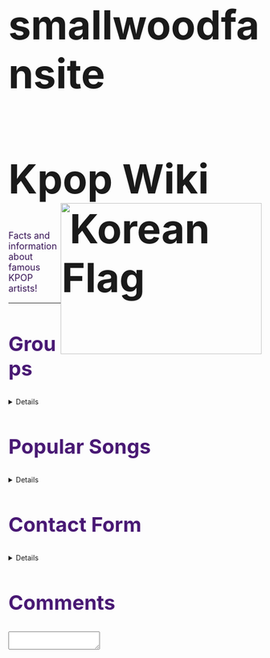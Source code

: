 # smallwoodfansite
<!DOCTYPE html>
<html>
	<head>
	<title> Kpop Wiki </title>
	<style>
	 <link rel="stylesheet"
          href=https://fonts.googleapis.com/css?family=Rancho&effect=shadow-multiple>
	body {
		background-color: white;
		color:#240d3a ;
		
	}
	h1{font-size: 80px;
		margin-left: inherit;

	}
	h2{font-size: 40px;
		color:#491974 ;
		margin-left: inherit;
	}
	h3 {font-size: 30px;
		color:#883eb4;
		margin-left: inherit;

	}
	p {font-size: 18px;
		color:#371456 ;
		margin-left: inherit;

	}
	img{ margin-left: inherit;
	 }
</style>
		</head>
	<h1>Kpop Wiki <img src="https://upload.wikimedia.org/wikipedia/commons/0/0f/Flag_of_South_Korea.png" align= right width="400" height="300" alt="Korean Flag"></h1> 
	<p>Facts and information about famous KPOP artists!</p>
	<hr/>
	<h2> Groups </h2>
	<details>
	<h3>Tomorrow x Together</h3>
		<p>Boy group Tomorrow x Together, also known as TXT, consists of 5 members who are deemed as Kpop's 4th generation "It Boys".</p>
		<img src="https://c.tenor.com/es0-yZhKjeQAAAAd/txt.gif" width="490" height="400" alt="TomorrowxTogether">
	<h4>Members</h4>
	<details>
	<ul>
		<img src="https://assets.teenvogue.com/photos/5f15aa14493c0130c7d9bc85/2:3/w_2666,h_3999,c_limit/tout.jpg" width="145" height="180" align= center alt="Soobin"><li>Soobin </li> 
		
		<img src="https://i.pinimg.com/originals/8c/4e/58/8c4e5882d67b86ca05dd08e642360b1e.jpg" width="145" height="180" align= center alt="Yeonjun"><li>Yeonjun</li>
		
		<img src="https://i.pinimg.com/736x/d4/22/8b/d4228bdff6af04353f07df23bd0a71fd.jpg" width="145" height="180" align= center alt="Beomgyu"><li>Beomgyu</li>
		
		<img src="https://pbs.twimg.com/media/Enp-1MXXMAEw0Nv.jpg" width="145" height="170" align= center alt="Taehyun"><li>Taehyun</li>
		
		 <img src="http://pm1.narvii.com/7284/0090c40c68d962150b565d16ad66320ebb2d62e5r1-683-1024v2_uhq.jpg" width="145" height="180" align= center alt="Huening Kai"><li>Huening Kai</li> 
	</ul>	
</details>
	<h4>History</h4>
	<details>
		<p> Back in 2017 Big Hit Enterntainment, announced plans to debut a second boygroup, following BTS, for the first time in 6 years. The company held both global and domestic auditions in search of potential members. By late 2018 the groups lineup was finalized and the company announced plans to debut early the next year. Leading up to their debut release, Big Hit released introductory videos for each member that showcased each members personality while keeping all but their names a secret. On January 10, 20th their debut song "Crown" was released. TXT has been known to capture the general publics hearts due to their addictive music and relatable personalities. Due to the groups domination of music charts and social media, primarily TikTok and Twitter, they've become known as the 4th generations "It boys".</p>
	</details>
	<h4>Discography</h4>
	<details>
		<ul>
		<li>The Dream Chapter: Star</li>
		<li>The Dream Chapter: Magic</li>
		<li>The Dream Chapter: Eternity</li>
		<li>Minisode 1: Blue Hour</li>
		<li>The Chaos Chapter: Freeze</li> 
		<li>The Chaos Chapter: Fight or Escape
	</ul>	
</details>
	<h4>Awards & Achievements</h4>
	<details>
	<ul>
		<li>Asia Artist Awards: Rookie of the Year (2019)</li>
		<li>Brand of the Year Awards: Male Rookie Idol of the Year (2019)</li>
		<li>BreakTudo Awards: Best International Debut Music Video (2019)</li>
		<li>Genie Music Awards: Best New Male Artist (2019)</li>
		<li>Melon Music Awards: Rookie of the Year (2019)</li> 
		<li>Mnet Asian Music Awards: Best New Male Artist (2019)</li>
		<li>Mnet Asian Music Awards: Worldwide Fans' Choice Top 10 (2019)</li>
		<li>Soribada Best K-Music Awards: Rookie Award (2019)</li>
		<li>The Fact Music Awards: Next Leader Award (2019)</li>
		<li>V Live Awards: Global Rookie Top 5 (2019)</li>
		<li>Gaon Chart Music Awards: New Artist of the Year- Album (2020)</li>
		<li>Golden Disc Awards: Rookie Artist of the Year (2020)</li>
		<li>Mnet Asian Music Awards: Worldwide Fans' Choice Top 10 (2020)</li>
		<li>Mnet Asian Music Awards: Favorite Dance Performance- Group (2020)</li>
		<li>Seoul Music Awards: New Artist Award (2020)</li>
		<li>Soribada Best K-Music Awards: New K-Wave Artist Award (2020)</li>
		<li>The Fact Music Awards: Best Performer (2020)</li>
		<li>Brand of the Year Awards: Rising Star Male Idol (2021)</li>
		<li>Golden Disc Awards: Album Bonsang (2021)</li>
		<li>Japan Gold Disc AwardL New Artist of the Year (Asia)(2021)</li>
		<li>Japan Gold Disc Award: Best 3 New Artist (Asia)(2021)</li>
		<li>Seoul Music Awards: Main Award (Bonsang)(2021)</li> 
		<li>The Fact Music Awards: Artist of the Year (Bonsang)(2021)</li>
	</ul>	
</details>
	<hr/>
	<h3>ITZY</h3>
	<p>ITZY, known for their powerful performances, is a 5 member girlgroup that debuted in 2019 from top company JYP </p>
		<img src="https://thumbs.gfycat.com/DelightfulSoggyFishingcat-size_restricted.gif" width="490" height="400" alt="ITZY">
	<h4>Members</h4>
	<details>
	<ul>
		<img src="https://static.wikia.nocookie.net/itzy/images/f/fc/ITZY_IT%27z_ICY_Yeji_Promotional_Picture_%281%29.jpg/revision/latest/scale-to-width-down/250?cb=20190731232251" width="145" height="180" align= center alt="Yeji"><li>Yeji</li> 
		
		<img src="https://data.whicdn.com/images/332795393/original.jpg" width="145" height="180" align= center alt="Lia"><li>Lia</li>
		
		<img src="https://i.pinimg.com/originals/81/d6/f8/81d6f8d15e7dab9ed67b714faf6d1a72.jpg" width="145" height="180" align= center alt="Ryujin"><li>Ryujin</li>
		
		<img src="https://pm1.narvii.com/7257/a1d3f6b059cfda22e1cf1d5c2ecd28f8bcabdccar1-1080-1349v2_hq.jpg" width="145" height="170" align= center alt="Chaeryeong"><li>Chaeryeong</li>
		
		 <img src="https://static.wikia.nocookie.net/itzy/images/2/2d/ITZY_IT%27z_ICY_Yuna_Promotional_Picture_%281%29.jpg/revision/latest/scale-to-width-down/250?cb=20190731233254" width="145" height="180" align= center alt="Yuna"><li>Yuna</li> 
	</ul>	
</details>
		<h4>History</h4>
		<details>
		<p>ITZY was formed as late as 2018 by one of South Korea's big 3 entertainment companies, JYP. The members made appearances on a variety of shows and content prior to debut including, JYP's survival program 'Sixteen', YG Entertainment's 'Mixnine', and SBS's 'The Fan'. These short appearances garnered a lot of predebut fans and attention for the group. ITZY made a debut on February 12, 2019 with their title song "Dalla Dalla". Since their "Dalla Dalla" release, the group has becoming increasingly famous for their unique yet difficult choreography. With each song being a hit, ITZY has been recognized as one of the leading girl groups of 4th generation KPOP. </p>
	</details>
	<h4>Discography</h4>
	<details>
	<ul>
		<li>It'z Different</li>
		<li>It'z Icy</li>
		<li>It'z ME</li>
		<li>Not Shy</li>
		<li>Guess Who</li> 
		<li>What'z Itzy</li>
	</ul>	
</details>
	<h4>Awards & Achievements</h4>
	<details>
	<ul>
		<li>Asia Artist Awards: Rookie of the Year (2019)</li>
		<li>Brand of the Year Awards: Female Rookie Idol of the Year (2019)</li>
		<li>Dong-A.com's Pick: Idol Expected to Grow Well (2019)</li>
		<li>Gaon Chart Music Awards: New Artist of the Year- Digital (2019)</li>
		<li>Genie Music Awards: The Female New Artist (2019)</li>
		<li>Korea First Brand Awards: New Female Artist (2019)</li>
		<li>Melon Music Awards: Best New Artist- Female(2019)</li> 
		<li>Mnet Asian Music Awards: Best New Female Artist (2019)</li>
		<li>Soribada Best K-Music Awards: Rookie Award (2019)</li>
		<li>The Fact Music Awards: Next Leader Award (2019)</li>
		<li>V Live Awards: Global Rookie Top 5 (2019)</li>
		<li>Asia Artist Awards: Hot Issue Award (2020)</li>
		<li>Asia Artist Awards: Choice Award (2020)</li>
		<li>Gaon Chart Music Awards: World K-Pop Rookie (2020)</li>
		<li>Golden Disc Awards: Digital Bonsang (2020)</li>
		<li>Golden Disc Awards: Rookie Artist of the Year (2020)</li>
		<li>Seoul Music Awards: New Artist Award (2020)</li>
		<li>Soribada Best K-Music Awards: New K-Wave Artist Award (2020)</li>
		<li>The Fact Music Awards: Artist of the Year (Bonsang)(2021)</li>
		<li>Golden Disc Awards: Digital Bonsang (2021)</li>
		<li>Seoul Music Awards: Discovery of the Year (2021)</li>
	</ul>
</details>
	<hr/>
	<h3>BTS</h3>
	<p> The world's most famous boygroup Bangtan Sonyeondan, better known as BTS, consists of 7 members. </p>
		<img src="https://c.tenor.com/5lSouLlhNNsAAAAC/bts-life-goes-on-bts.gif" width="490" height="400" alt="BTS">
	<h4>Members</h4>
	<details>
		<ul>
		<img src="https://pbs.twimg.com/media/E6esV-qVgAQd5_z.jpg" width="145" height="180" align= center alt="RM"><li>RM</li> 
		
		<img src="http://images6.fanpop.com/image/photos/44000000/BTS-Permission-To-Dance-Photo-Sketch-bts-44012496-599-900.jpg" width="145" height="180" align= center alt="Jin"><li>Jin</li>
		
		<img src="https://pbs.twimg.com/media/E6exnegVkAc03md.jpg" width="145" height="180" align= center alt="Suga"><li>Suga</li>
		
		<img src="https://pbs.twimg.com/media/E6e0DIUVEAELAsV.jpg:large" width="145" height="170" align= center alt="J-Hope"><li>J-Hope</li>
		
		<img src="https://kenyabtsarmy.files.wordpress.com/2021/08/7929edc1c3dda2313c070bddf1ebd517.jpg?w=575" width="145" height="180" align= center alt="Jimin"><li>Jimin</li> 

		<img src="https://pbs.twimg.com/media/E6e4awGVoAIMNpC.jpg" width="145" height="170" align= center alt="V"><li>V</li>
		
		<img src="https://pbs.twimg.com/media/E6e8KHeXMAI-058.jpg:large" width="145" height="180" align= center alt="Jungkook"><li>Jungkook</li> 
	</ul>	
</details>
	<h4>History</h4>
	<details>
		<p> Bangtan Sonyeondan, better known as BTS, is currently the world's most successful boygroup. The group was founded by Big Hit Entertainment's founder, Bang Shihyuk. When the group first debuted in 2013 with their title song "No More Dreams" they received heavy criticism and negative feedback from the general public. While they were deemed unsuccessful in South Korea the group had grown a large international fanbase, primarly in the United States. In 2016 BTS released their hit song "Blood Sweat & Tears" which broke numerous records bringing more attention to the group. Since then the group has been on a continous rise in fame and popularity landing them their spot as South Korea's cultural leaders. As the group continues to release music and content their popularity increases and a new standard for not only boygroups but Korean artist, is set.
		</p>
	</details>
	<h4>Discography</h4>
	<details>
	<ul>
		<li>2 Cool 4 Skool</li>
		<li>O!RUL8,2?</li>
		<li>Skool Luv Affair</li>
		<li>Dark&Wild</li>
		<li>The Most Beautiful Moment in Life pt.1</li> 
		<li>The Most Beautiful Moment in Life pt.2</li>
		<li>The Most Beautiful Moment in Life: Young Forever</li>
		<li>Wings</li>
		<li>You Never Walk Alone</li>
		<li>Love Yourself: Her</li>
		<li>Love Yourself: Tear</li>
		<li>Love Yourself: Answer</li>
		<li>Map of the Soul: Persona</li>
		<li>Map of the Soul: 7</li>
		<li>Dynamite</li>
		<li>BE</li>
		<li>Butter</li>
	</ul>	
</details>
	<h4>Notable Awards & Achievements</h4>
	<details>
	<p> BTS has a long list of awards and achivements over the course of their career. A few of their most notable achivements are:</p>
	<ul>
		<li>Korean Government: Order of Cultural Merit (2018</li>
		<li>Seoul and Korea Local Industrial Culture Association: Sejong Best Korean Award</li>
		<li>2020 The Inspire Awards: UNICEF Inspire Award (Love Myself Campaign)</li>
		<li>2021 Billboard Music Awards: Top Selling Song- Dynamite</li>
		<li>47th Korean Broadcasting Awards: Artist Award</li>
		<li>The Korea Society 2020 Gala: Van Fleet Award</li> 
		<li>Korean American Community Foundation Gala 2020: Trainblazer Award</li>
	</ul>
</details>
</div>
</details>
<h2> Popular Songs </h2>
<details>
<iframe src="https://open.spotify.com/embed/track/1XyzcGhmO7iUamSS94XfqY" width="100%" height="380" frameBorder="0" allowfullscreen="" allow="autoplay; clipboard-write; encrypted-media; fullscreen; picture-in-picture"></iframe>
<<<<<<< HEAD
<br>
<iframe src="https://open.spotify.com/embed/track/3zmrdOtnOogqLllz26WLZ3" width="100%" height="380" frameBorder="0" allowfullscreen="" allow="autoplay; clipboard-write; encrypted-media; fullscreen; picture-in-picture"></iframe>
<br>
<iframe src="https://open.spotify.com/embed/track/5b8FtevTVz8xVF6E208xeV" width="100%" height="380" frameBorder="0" allowfullscreen="" allow="autoplay; clipboard-write; encrypted-media; fullscreen; picture-in-picture"></iframe>
<br>
<iframe src="https://open.spotify.com/embed/track/0LThjFY2iTtNdd4wviwVV2" width="100%" height="380" frameBorder="0" allowfullscreen="" allow="autoplay; clipboard-write; encrypted-media; fullscreen; picture-in-picture"></iframe>
<br>
<iframe src="https://open.spotify.com/embed/track/21aOLk12MksET8AsbU0SI6" width="100%" height="380" frameBorder="0" allowfullscreen="" allow="autoplay; clipboard-write; encrypted-media; fullscreen; picture-in-picture"></iframe>
<br>
<iframe src="https://open.spotify.com/embed/track/21aOLk12MksET8AsbU0SI6" width="100%" height="380" frameBorder="0" allowfullscreen="" allow="autoplay; clipboard-write; encrypted-media; fullscreen; picture-in-picture"></iframe>
<br>
<iframe src="https://open.spotify.com/embed/track/5xrtzzzikpG3BLbo4q1Yul" width="100%" height="380" frameBorder="0" allowfullscreen="" allow="autoplay; clipboard-write; encrypted-media; fullscreen; picture-in-picture"></iframe>
<br>
<iframe src="https://open.spotify.com/embed/track/021L6LlBBtr34BmFRHd9Ic" width="100%" height="380" frameBorder="0" allowfullscreen="" allow="autoplay; clipboard-write; encrypted-media; fullscreen; picture-in-picture"></iframe>
<br>
<iframe src="https://open.spotify.com/embed/track/3zmrdOtnOogqLllz26WLZ3" width="100%" height="380" frameBorder="0" allowfullscreen="" allow="autoplay; clipboard-write; encrypted-media; fullscreen; picture-in-picture"></iframe>
<iframe src="https://open.spotify.com/embed/track/5b8FtevTVz8xVF6E208xeV" width="100%" height="380" frameBorder="0" allowfullscreen="" allow="autoplay; clipboard-write; encrypted-media; fullscreen; picture-in-picture"></iframe>
<iframe src="https://open.spotify.com/embed/track/0LThjFY2iTtNdd4wviwVV2" width="100%" height="380" frameBorder="0" allowfullscreen="" allow="autoplay; clipboard-write; encrypted-media; fullscreen; picture-in-picture"></iframe>
<iframe src="https://open.spotify.com/embed/track/21aOLk12MksET8AsbU0SI6" width="100%" height="380" frameBorder="0" allowfullscreen="" allow="autoplay; clipboard-write; encrypted-media; fullscreen; picture-in-picture"></iframe>
<iframe src="https://open.spotify.com/embed/track/21aOLk12MksET8AsbU0SI6" width="100%" height="380" frameBorder="0" allowfullscreen="" allow="autoplay; clipboard-write; encrypted-media; fullscreen; picture-in-picture"></iframe>
<iframe src="https://open.spotify.com/embed/track/5xrtzzzikpG3BLbo4q1Yul" width="100%" height="380" frameBorder="0" allowfullscreen="" allow="autoplay; clipboard-write; encrypted-media; fullscreen; picture-in-picture"></iframe>
<iframe src="https://open.spotify.com/embed/track/021L6LlBBtr34BmFRHd9Ic" width="100%" height="380" frameBorder="0" allowfullscreen="" allow="autoplay; clipboard-write; encrypted-media; fullscreen; picture-in-picture"></iframe>
</details>
<h2> Contact Form</h2>
<details>
	<form target="class=Comments" method="post">
<fieldset>
<legend>Personal information:</legend>
First name:<br>
<input type="text" name="firstname" value=""
placeholder="First Name"><br>
Last name:<br>
<input type="text" name="lastname" value=""
placeholder="Last Name"><br><br>
Email:<br>
<textarea name="description"></textarea>
<input type="submit" value="Submit">
</fieldset>
</form>
</details>
<h2> Comments </h2>
<section id="app">
	<div class="Comments">
		<textarea type="text" class="input" placeholder="All comments">
		</textarea>
</section>
</html>
